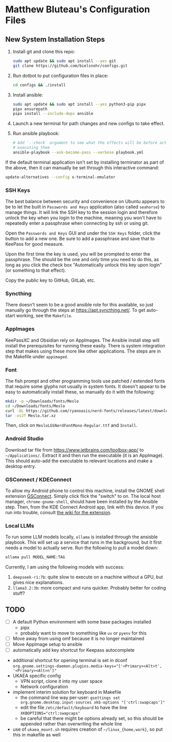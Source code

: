 # Matthew Bluteau's Configuration Files

## New System Installation Steps

1. Install git and clone this repo:

    ```bash
    sudo apt update && sudo apt install --yes git
    git clone https://github.com/bielsnohr/configs.git
    ```

2. Run dotbot to put configuration files in place:

    ```bash
    cd configs && ./install
    ```

3. Install ansible:

    ```bash
    sudo apt update && sudo apt install --yes python3-pip pipx
    pipx ensurepath
    pipx install --include-deps ansible
    ```

4. Launch a new terminal for path changes and new configs to take effect.

5. Run ansible playbook:

    ```bash
    # Add `--check` argument to see what the effects will be before actually
    # executing them
    ansible-playbook --ask-become-pass --verbose playbook.yml
    ```

If the default terminal application isn't set by installing terminator as part
of the above, then it can manually be set through this interactive command:

```bash
update-alternatives --config x-terminal-emulator
```

### SSH Keys

The best balance between security and convenience on Ubuntu appears to be to
let the built in `Passwords and Keys` application (also called `seahorse`) to
manage things. It will link the SSH key to the session login and therefore
unlock the key when you login to the machine, meaning you won't have to
repeatedly enter a passphrase when connecting by ssh or using git.

Open the `Passwords and Keys` GUI and under the `SSH Keys` folder, click the
button to add a new one. Be sure to add a passphrase and save that to KeePass
for good measure.

Upon the first time the key is used, you will be prompted to enter the
passphrase. The should be the one and only time you need to do this, as long as
you click the check box "Automatically unlock this key upon login" (or
something to that effect).

Copy the public key to GitHub, GitLab, etc.

### Syncthing

There doesn't seem to be a good ansible role for this available, so just
manually go through the steps at <https://apt.syncthing.net/>. To get
auto-start working, see the `Makefile`.

### AppImages

KeePassXC and Obsidian rely on AppImages. The Ansible install step will install
the prerequisites for running these easily. There is system integration step
that makes using these more like other applications. The steps are in the
Makefile under `appimaged`.

### Font

The fish prompt and other programming tools use patched / extended fonts that
require some glyphs not usually in system fonts. It doesn't appear to be easy
to automatically install these, so manually do it with the following:

```bash
mkdir -p ~/Downloads/fonts/Meslo
cd ~/Downloads/fonts/Meslo
curl -OL https://github.com/ryanoasis/nerd-fonts/releases/latest/download/Meslo.tar.xz
tar -xvJf Meslo.tar.xz
```

Then, click on `MesloLGSNerdFontMono-Regular.ttf` and `Install`.

### Android Studio

Download tar file from <https://www.jetbrains.com/toolbox-app/> to
`~/Applications/`. Extract it and then run the executable (it is an AppImage).
This should auto-add the executable to relevant locations and make a desktop
entry.

### GSConnect / KDEConnect

To allow my Android phone to control this machine, install the GNOME shell
extension [GSConnect](https://extensions.gnome.org/extension/1319/gsconnect/).
Simply click flick the "switch" to on.
The local host manager, `chrome-gnome-shell`, should have been installed by
the Ansible step.
Then, from the KDE Connect Android app, link with this device.
If you run into trouble, consult
[the wiki for the extension](https://github.com/GSConnect/gnome-shell-extension-gsconnect/wiki/Installation#standard).

### Local LLMs

To run some LLM models locally, `ollama` is installed through the ansisble
playbook. This will set up a service that runs in the background, but it first
needs a model to actually serve. Run the following to pull a model down:

```bash
ollama pull MODEL_NAME:TAG
```

Currently, I am using the following models
with success:

1. `deepseek-r1:7b`: quite slow to execute on a machine without a GPU, but
   gives nice explanations.
2. `llama3.2:3b`: more compact and runs quicker. Probably better for coding
   stuff?

## TODO

- [ ] A default Python environment with some base packages installed
  - pipx
  - probably want to move to something like `uv` or `pyenv` for this
- [ ] Move away from using omf because it is no longer maintained
- [ ] Move AppImage setup to ansible
- [ ] automatically add key shortcut for Keepass autocomplete
- additional shortcut for opening terminal is set in dconf
  `org.gnome.settings-daemon.plugins.media-keys="['<Primary><Alt>t', '<Primary><Alt>n']"`
- UKAEA specific config
  - VPN script, clone it into my user space
  - Network configuration
- implement interim solution for keyboard in Makefile
  - the command line way per-user: `gsettings set org.gnome.desktop.input-sources xkb-options "['ctrl:swapcaps']"`
  - edit the file `/etc/default/keyboard` to have the line
    `XKBOPTIONS="ctrl:swapcaps"`
  - be careful that there might be options already set, so this should be
    appended rather than overwriting the whole line
- use of `ukaea_mount.sh` requires creation of `~/linux_{home,work}`, so put
  this in makefile as well

